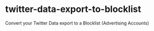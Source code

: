 # twitter-data-export-to-blocklist
Convert your Twitter Data export to a Blocklist (Advertising Accounts)
